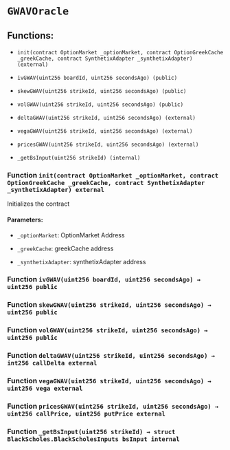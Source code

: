 # `GWAVOracle`

## Functions:

- `init(contract OptionMarket _optionMarket, contract OptionGreekCache _greekCache, contract SynthetixAdapter _synthetixAdapter) (external)`

- `ivGWAV(uint256 boardId, uint256 secondsAgo) (public)`

- `skewGWAV(uint256 strikeId, uint256 secondsAgo) (public)`

- `volGWAV(uint256 strikeId, uint256 secondsAgo) (public)`

- `deltaGWAV(uint256 strikeId, uint256 secondsAgo) (external)`

- `vegaGWAV(uint256 strikeId, uint256 secondsAgo) (external)`

- `pricesGWAV(uint256 strikeId, uint256 secondsAgo) (external)`

- `_getBsInput(uint256 strikeId) (internal)`

### Function `init(contract OptionMarket _optionMarket, contract OptionGreekCache _greekCache, contract SynthetixAdapter _synthetixAdapter) external`

Initializes the contract

#### Parameters:

- `_optionMarket`: OptionMarket Address

- `_greekCache`: greekCache address

- `_synthetixAdapter`: synthetixAdapter address

### Function `ivGWAV(uint256 boardId, uint256 secondsAgo) → uint256 public`

### Function `skewGWAV(uint256 strikeId, uint256 secondsAgo) → uint256 public`

### Function `volGWAV(uint256 strikeId, uint256 secondsAgo) → uint256 public`

### Function `deltaGWAV(uint256 strikeId, uint256 secondsAgo) → int256 callDelta external`

### Function `vegaGWAV(uint256 strikeId, uint256 secondsAgo) → uint256 vega external`

### Function `pricesGWAV(uint256 strikeId, uint256 secondsAgo) → uint256 callPrice, uint256 putPrice external`

### Function `_getBsInput(uint256 strikeId) → struct BlackScholes.BlackScholesInputs bsInput internal`

